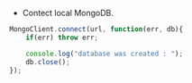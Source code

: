 * Contect local MongoDB.

```js
MongoClient.connect(url, function(err, db){
	if(err) throw err;

	console.log("database was created : ");
	db.close();
});
```